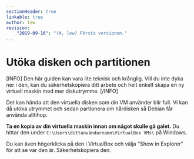 ```yaml
---
sectionHeader: true
linkable: true
author: lew
revision:
    "2019-09-16": "(A, lew) Första versionen."
...
```

Utöka disken och partitionen
=======================

[INFO]
Den här guiden kan vara lite teknisk och krånglig. Vill du inte dyka ner i den, kan du säkerhetskopiera ditt arbete och helt enkelt skapa en ny virtuell maskin med mer diskutrymme.
[/INFO]

Det kan hända att den virtuella disken som din VM använder blir full. Vi kan då utöka utrymmet och sedan partionera om hårdisken så Debian får använda alltihop.

**Ta en kopia av din virtuella maskin innan om något skulle gå galet.** Du hittar den under `C:\Users\dittanvändarnamn\VirtualBox VMs\` på Windows.

Du kan även högerklicka på den i VirtualBox och välja "Show in Explorer" för att se var den är. Säkerhetskopiera den.
